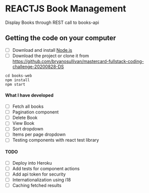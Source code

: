 # REACTJS Book Management
Display Books through REST call to books-api

## Getting the code on your computer
- [ ] Download and install <a href="https://nodejs.org/en/download/" target="_blank">Node.js</a>
- [ ] Download the project or clone it from https://github.com/bryanosullivan/mastercard-fullstack-coding-challenge-20200828-DS

```
cd books-web
npm install
npm start
```

#### What I have developed
- [ ] Fetch all books
- [ ] Pagination component
- [ ] Delete Book
- [ ] View Book
- [ ] Sort dropdown
- [ ] Items per page dropdown
- [ ] Testing components with react test library

#### TODO
- [ ] Deploy into Heroku
- [ ] Add tests for component actions
- [ ] Add api token for security
- [ ] Internationalization using i18
- [ ] Caching fetched results